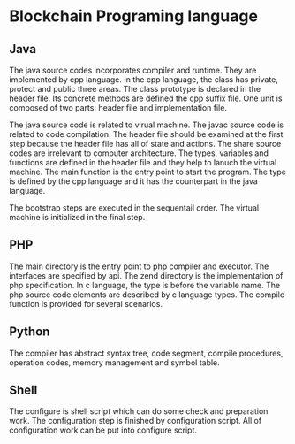 # Blockchain Programing language

## Java

The java source codes incorporates compiler and runtime. They are implemented by cpp language. In the cpp language, the class has private, protect and public three areas. The class prototype is declared in the header file. Its concrete methods are defined the cpp suffix file. One unit is composed of two parts: header file and implementation file.

The java source code is related to virual machine. The javac source code is related to code compilation. The header file should be examined at the first step because the header file has all of state and actions. The share source codes are irrelevant to computer architecture. The types, variables and functions are defined in the header file and they help to lanuch the virtual machine. The main function is the entry point to start the program. The type is defined by the cpp language and it has the counterpart in the java language.

The bootstrap steps are executed in the sequentail order. The virtual machine is initialized in the final step. 

## PHP

The main directory is the entry point to php compiler and executor. The interfaces are specified by api. The zend directory is the implementation of php specification. In c language, the type is before the variable name. The php source code elements are described by c language types. The compile function is provided for several scenarios. 

## Python

The compiler has abstract syntax tree, code segment, compile procedures, operation codes, memory management and symbol table. 

## Shell

The configure is shell script which can do some check and preparation work. The configuration step is finished by configuration script. All of configuration work can be put into configure script. 